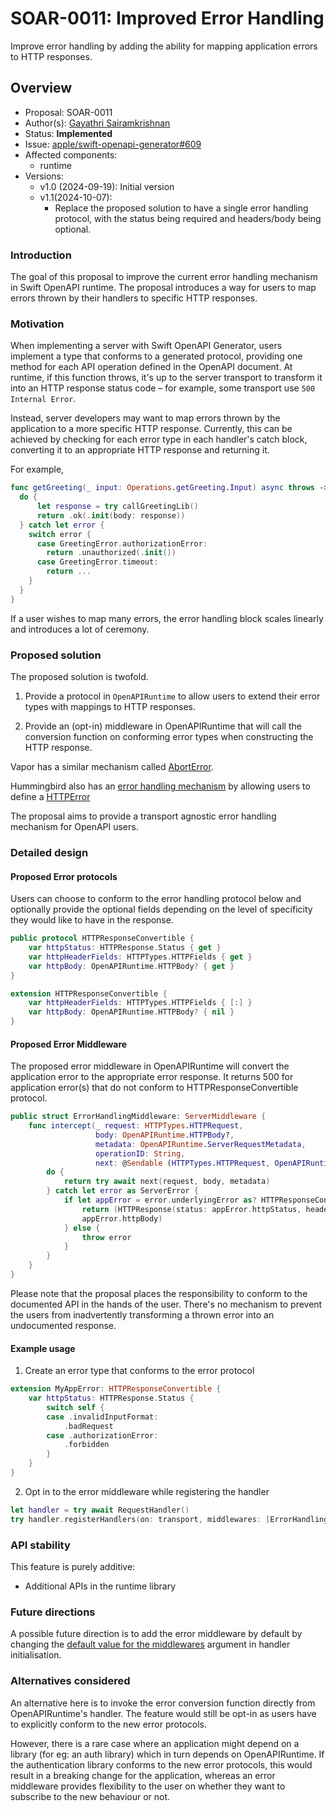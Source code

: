 # SOAR-0011: Improved Error Handling

Improve error handling by adding the ability for mapping application errors to HTTP responses.

## Overview

- Proposal: SOAR-0011
- Author(s): [Gayathri Sairamkrishnan](https://github.com/gayathrisairam)
- Status: **Implemented**
- Issue: [apple/swift-openapi-generator#609](https://github.com/apple/swift-openapi-generator/issues/609)
- Affected components:
    - runtime
- Versions:
    - v1.0 (2024-09-19): Initial version
    - v1.1(2024-10-07):
      - Replace the proposed solution to have a single error handling protocol, with the status being required and
        headers/body being optional.

### Introduction

The goal of this proposal to improve the current error handling mechanism in Swift OpenAPI runtime. The proposal 
introduces a way for users to map errors thrown by their handlers to specific HTTP responses.

### Motivation

 When implementing a server with Swift OpenAPI Generator, users implement a type that conforms to a generated protocol, 
 providing one method for each API operation defined in the OpenAPI document. At runtime, if this function throws, it's up to the server transport to transform it into an HTTP response status code – for example, some transport use `500 Internal Error`.

Instead, server developers may want to map errors thrown by the application to a more specific HTTP response. 
Currently, this can be achieved by checking for each error type in each handler's catch block, converting it to an 
appropriate HTTP response and returning it. 

For example,
```swift
func getGreeting(_ input: Operations.getGreeting.Input) async throws -> Operations.getGreeting.Output {
  do {
      let response = try callGreetingLib()
      return .ok(.init(body: response))
  } catch let error {
    switch error {
      case GreetingError.authorizationError:
        return .unauthorized(.init())
      case GreetingError.timeout:
        return ...
    }
  }  
}
```
If a user wishes to map many errors, the error handling block scales linearly and introduces a lot of ceremony.

### Proposed solution

The proposed solution is twofold.

1. Provide a protocol in `OpenAPIRuntime` to allow users to extend their error types with mappings to HTTP responses.

2. Provide an (opt-in) middleware in OpenAPIRuntime that will call the conversion function on conforming error types when
constructing the HTTP response.

Vapor has a similar mechanism called [AbortError](https://docs.vapor.codes/basics/errors/). 

Hummingbird also has an [error handling mechanism](https://docs.hummingbird.codes/2.0/documentation/hummingbird/errorhandling/)
by allowing users to define a [HTTPError](https://docs.hummingbird.codes/2.0/documentation/hummingbird/httperror)

The proposal aims to provide a transport agnostic error handling mechanism for OpenAPI users.

### Detailed design

#### Proposed Error protocols

Users can choose to conform to the error handling protocol below and optionally provide the optional fields depending on
the level of specificity they would like to have in the response. 

```swift
public protocol HTTPResponseConvertible {
    var httpStatus: HTTPResponse.Status { get }
    var httpHeaderFields: HTTPTypes.HTTPFields { get }
    var httpBody: OpenAPIRuntime.HTTPBody? { get }
}

extension HTTPResponseConvertible {
    var httpHeaderFields: HTTPTypes.HTTPFields { [:] }
    var httpBody: OpenAPIRuntime.HTTPBody? { nil }
}
```

#### Proposed Error Middleware

The proposed error middleware in OpenAPIRuntime will convert the application error to the appropriate error response.
 It returns 500 for application error(s) that do not conform to HTTPResponseConvertible protocol.

```swift
public struct ErrorHandlingMiddleware: ServerMiddleware {
    func intercept(_ request: HTTPTypes.HTTPRequest, 
                   body: OpenAPIRuntime.HTTPBody?, 
                   metadata: OpenAPIRuntime.ServerRequestMetadata, 
                   operationID: String, 
                   next: @Sendable (HTTPTypes.HTTPRequest, OpenAPIRuntime.HTTPBody?, OpenAPIRuntime.ServerRequestMetadata) async throws -> (HTTPTypes.HTTPResponse, OpenAPIRuntime.HTTPBody?)) async throws -> (HTTPTypes.HTTPResponse, OpenAPIRuntime.HTTPBody?) {
        do {
            return try await next(request, body, metadata)
        } catch let error as ServerError {
            if let appError = error.underlyingError as? HTTPResponseConvertible else {
                return (HTTPResponse(status: appError.httpStatus, headerFields: appError.httpHeaderFields), 
                appError.httpBody)
            } else {
                throw error
            } 
        }
    }
}
```

Please note that the proposal places the responsibility to conform to the documented API in the hands of the user.
There's no mechanism to prevent the users from inadvertently transforming a thrown error into an undocumented response. 

#### Example usage

1. Create an error type that conforms to the error protocol
```swift
extension MyAppError: HTTPResponseConvertible {
    var httpStatus: HTTPResponse.Status {
        switch self {
        case .invalidInputFormat:
            .badRequest
        case .authorizationError:
            .forbidden
        }
    }
}
```

2. Opt in to the error middleware while registering the handler

```swift
let handler = try await RequestHandler()
try handler.registerHandlers(on: transport, middlewares: [ErrorHandlingMiddleware()])

```

### API stability

This feature is purely additive:
- Additional APIs in the runtime library


### Future directions

A possible future direction is to add the error middleware by default by changing the [default value for the middlewares](https://github.com/apple/swift-openapi-runtime/blob/main/Sources/OpenAPIRuntime/Interface/UniversalServer.swift#L56)
argument in handler initialisation. 

### Alternatives considered

An alternative here is to invoke the error conversion function directly from OpenAPIRuntime's handler. The feature would 
still be opt-in as users have to explicitly conform to the new error protocols.

However, there is a rare case where an application might depend on a library (for eg: an auth library) which in turn 
depends on OpenAPIRuntime. If the authentication library conforms to the new error protocols, this would result in a 
breaking change for the application, whereas an error middleware provides flexibility to the user on whether they 
want to subscribe to the new behaviour or not.

